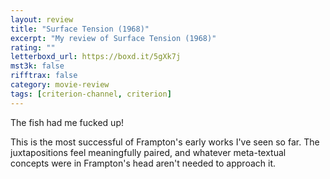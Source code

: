 ```yaml
---
layout: review
title: "Surface Tension (1968)"
excerpt: "My review of Surface Tension (1968)"
rating: ""
letterboxd_url: https://boxd.it/5gXk7j
mst3k: false
rifftrax: false
category: movie-review
tags: [criterion-channel, criterion]
---
```


The fish had me fucked up!

This is the most successful of Frampton's early works I've seen so far. The juxtapositions feel meaningfully paired, and whatever meta-textual concepts were in Frampton's head aren't needed to approach it.
